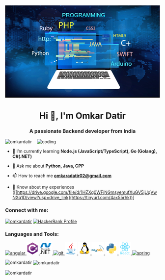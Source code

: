 ![logo](https://github.com/OmkarDatir/OmkarDatir/blob/main/Designer.png)
<h1 align="center">Hi 👋, I'm Omkar Datir</h1>
<h3 align="center">A passionate Backend developer from India</h3>

<img align="right" alt="coding" width="400" src="https://user-images.githubusercontent.com/55389276/140866485-8fb1c876-9a8f-4d6a-98dc-08c4981eaf70.gif">


<p align="left"> <img src="https://komarev.com/ghpvc/?username=omkardatir&label=Profile%20views&color=0e75b6&style=flat" alt="omkardatir" /> </p>

- 🌱 I’m currently learning **Node.js (JavaScript/TypeScript), Go (Golang), C#(.NET)**

- 💬 Ask me about **Python, Java, CPP**

- 📫 How to reach me **omkaradatir02@gmail.com**

- 📄 Know about my experiences ([[https://drive.google.com/file/d/1HZXg0WFjNGmsyemufXuGV5jUqVwNXq1D/view?usp=drive_link](https://tinyurl.com/4ax55rhk))]
<h3 align="left">Connect with me:</h3>
<p align="left">
<a href="https://linkedin.com/in/omkardatir" target="blank"><img align="center" src="https://raw.githubusercontent.com/rahuldkjain/github-profile-readme-generator/master/src/images/icons/Social/linked-in-alt.svg" alt="omkardatir" height="30" width="40" /></a>
<a href="https://www.hackerrank.com/profile/omkartp2001" target="_blank">
  <img align="center" src="https://raw.githubusercontent.com/rahuldkjain/github-profile-readme-generator/master/src/images/icons/Social/hackerrank.svg" alt="HackerRank Profile" height="30" width="40" />
</a>

<h3 align="left">Languages and Tools:</h3>
<p align="left"> <a href="https://angular.io" target="_blank" rel="noreferrer"> <img src="https://angular.io/assets/images/logos/angular/angular.svg" alt="angular" width="40" height="40"/> </a> <a href="https://www.w3schools.com/cs/" target="_blank" rel="noreferrer"> <img src="https://raw.githubusercontent.com/devicons/devicon/master/icons/csharp/csharp-original.svg" alt="csharp" width="40" height="40"/> </a> <a href="https://dotnet.microsoft.com/" target="_blank" rel="noreferrer"> <img src="https://raw.githubusercontent.com/devicons/devicon/master/icons/dot-net/dot-net-original-wordmark.svg" alt="dotnet" width="40" height="40"/> </a> <a href="https://git-scm.com/" target="_blank" rel="noreferrer"> <img src="https://www.vectorlogo.zone/logos/git-scm/git-scm-icon.svg" alt="git" width="40" height="40"/> </a> <a href="https://www.java.com" target="_blank" rel="noreferrer"> <img src="https://raw.githubusercontent.com/devicons/devicon/master/icons/java/java-original.svg" alt="java" width="40" height="40"/> </a> <a href="https://www.linux.org/" target="_blank" rel="noreferrer"> <img src="https://raw.githubusercontent.com/devicons/devicon/master/icons/linux/linux-original.svg" alt="linux" width="40" height="40"/> </a> <a href="https://www.mysql.com/" target="_blank" rel="noreferrer"> <img src="https://raw.githubusercontent.com/devicons/devicon/master/icons/mysql/mysql-original-wordmark.svg" alt="mysql" width="40" height="40"/> </a> <a href="https://www.python.org" target="_blank" rel="noreferrer"> <img src="https://raw.githubusercontent.com/devicons/devicon/master/icons/python/python-original.svg" alt="python" width="40" height="40"/> </a> <a href="https://reactjs.org/" target="_blank" rel="noreferrer"> <img src="https://raw.githubusercontent.com/devicons/devicon/master/icons/react/react-original-wordmark.svg" alt="react" width="40" height="40"/> </a> <a href="https://spring.io/" target="_blank" rel="noreferrer"> <img src="https://www.vectorlogo.zone/logos/springio/springio-icon.svg" alt="spring" width="40" height="40"/> </a> </p>

<p><img align="left" src="https://github-readme-stats.vercel.app/api/top-langs?username=omkardatir&show_icons=true&locale=en&layout=compact" alt="omkardatir" /></p>

<p>&nbsp;<img align="center" src="https://github-readme-stats.vercel.app/api?username=omkardatir&show_icons=true&locale=en" alt="omkardatir" /></p>

<p><img align="center" src="https://github-readme-streak-stats.herokuapp.com/?user=omkardatir&" alt="omkardatir" /></p>
